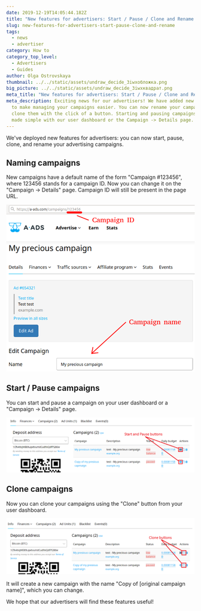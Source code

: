 ```yaml
---
date: 2019-12-19T14:05:44.182Z
title: "New features for advertisers: Start / Pause / Clone and Rename!"
slug: new-features-for-advertisers-start-pause-clone-and-rename
tags:
  - news
  - advertiser
category: How to
category_top_level:
  - Advertisers
  - Guides
author: Olga Ostrovskaya
thumbnail: ../../static/assets/undraw_decide_3iwxобложка.png
big_picture: ../../static/assets/undraw_decide_3iwxквадрат.png
meta_title: "New features for advertisers: Start / Pause / Clone and Rename! | A-ADS Blog"
meta_description: Exciting news for our advertisers! We have added new features
  to make managing your campaigns easier. You can now rename your campaigns and
  clone them with the click of a button. Starting and pausing campaigns is also
  made simple with our user dashboard or the Campaign -> Details page.
---
```

We've deployed new features for advertisers: you can now start, pause, clone, and rename your advertising campaigns.

## Naming campaigns

New campaigns have a default name of the form "Campaign #123456", where 123456 stands for a campaign ID. Now you can change it on the "Campaign -> Details" page. Campaign ID will still be present in the page URL.

![Edit campaign name](../../static/assets/rename_campaign.png "Edit campaign name")

## Start / Pause campaigns

You can start and pause a campaign on your user dashboard or a "Campaign -> Details" page.

![Start / Pause campaign buttons](../../static/assets/start-pause.png "Start / Pause campaign buttons")

## Clone campaigns

Now you can clone your campaigns using the "Clone" button from your user dashboard.

![Clone campaign button](../../static/assets/clone1.png "Clone campaign button")

It will create a new campaign with the name "Copy of \[original campaign name]", which you can change.

We hope that our advertisers will find these features useful!